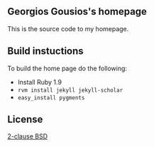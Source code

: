 ## Georgios Gousios's homepage

This is the source code to my homepage.

## Build instuctions

To build the home page do the following:

* Install Ruby 1.9
* `rvm install jekyll jekyll-scholar`
* `easy_install pygments`

## License

[2-clause BSD](http://www.opensource.org/licenses/bsd-license.php)
